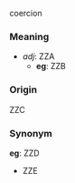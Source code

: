coercion
### Meaning
+ _adj_: ZZA
	+ __eg__: ZZB

### Origin

ZZC

### Synonym

__eg__: ZZD

+ ZZE


